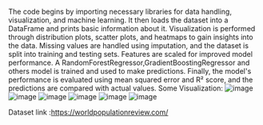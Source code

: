 The code begins by importing necessary libraries for data handling, visualization, and machine learning. It then loads the dataset into a DataFrame and prints basic information about it. Visualization is performed through distribution plots, scatter plots, and heatmaps to gain insights into the data. Missing values are handled using imputation, and the dataset is split into training and testing sets. Features are scaled for improved model performance. A RandomForestRegressor,GradientBoostingRegressor and others model is trained and used to make predictions. Finally, the model's performance is evaluated using mean squared error and R² score, and the predictions are compared with actual values.
Some Visualization:
![image](https://github.com/user-attachments/assets/3438a8f0-638f-49ca-9966-3e3b8f0bab80)
![image](https://github.com/user-attachments/assets/84dd9174-84c6-417d-9f7f-b178f2859885)
![image](https://github.com/user-attachments/assets/3d5533d9-fd72-4628-9795-1dda0dd8c305)
![image](https://github.com/user-attachments/assets/6c1dc709-ffd8-4288-8557-6febc243170a)
![image](https://github.com/user-attachments/assets/f043a52e-e09f-46ed-9ab6-3c59943d4470)
![image](https://github.com/user-attachments/assets/223ac9a2-049a-4b70-8bce-4afeb95b12e2)

Dataset link :https://worldpopulationreview.com/
